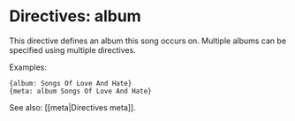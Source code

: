 # Directives: album

This directive defines an album this song occurs on. Multiple albums can be specified using multiple directives.

Examples:

    {album: Songs Of Love And Hate}
    {meta: album Songs Of Love And Hate}

See also: [[meta|Directives meta]].
